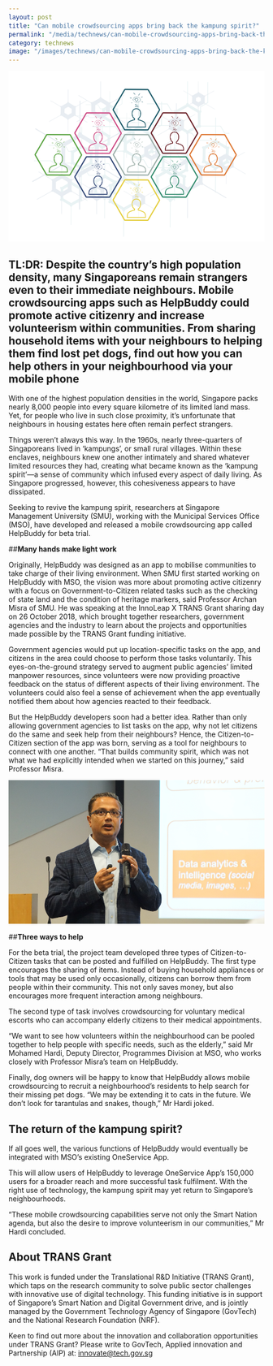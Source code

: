 ```yaml
---
layout: post
title: "Can mobile crowdsourcing apps bring back the kampung spirit?"
permalink: "/media/technews/can-mobile-crowdsourcing-apps-bring-back-the-kampung-spirit"
category: technews
image: "/images/technews/can-mobile-crowdsourcing-apps-bring-back-the-kampung-spirit-part1.png"
---
```


![Can mobile crowdsourcing apps bring back the kampung spirit?](/images/technews/can-mobile-crowdsourcing-apps-bring-back-the-kampung-spirit-part1.png)

## TL:DR: Despite the country’s high population density, many Singaporeans remain strangers even to their immediate neighbours. Mobile crowdsourcing apps such as HelpBuddy could promote active citizenry and increase volunteerism within communities. From sharing household items with your neighbours to helping them find lost pet dogs, find out how you can help others in your neighbourhood via your mobile phone 

With one of the highest population densities in the world, Singapore packs nearly 8,000 people into every square kilometre of its limited land mass. Yet, for people who live in such close proximity, it’s unfortunate that neighbours in housing estates here often remain perfect strangers. 

Things weren’t always this way. In the 1960s, nearly three-quarters of Singaporeans lived in ‘kampungs’, or small rural villages. Within these enclaves, neighbours knew one another intimately and shared whatever limited resources they had, creating what became known as the ‘kampung spirit’—a sense of community which infused every aspect of daily living. As Singapore progressed, however, this cohesiveness appears to have dissipated.

Seeking to revive the kampung spirit, researchers at Singapore Management University (SMU), working with the Municipal Services Office (MSO), have developed and released a mobile crowdsourcing app called HelpBuddy for beta trial.

##**Many hands make light work** 

Originally, HelpBuddy was designed as an app to mobilise communities to take charge of their living environment. When SMU first started working on HelpBuddy with MSO, the vision was more about promoting active citizenry with a focus on Government-to-Citizen related tasks such as the checking of state land and the condition of heritage markers, said Professor Archan Misra of SMU. He was speaking at the InnoLeap X TRANS Grant sharing day on 26 October 2018, which brought together researchers, government agencies and the industry to learn about the projects and opportunities made possible by the TRANS Grant funding initiative.

Government agencies would put up location-specific tasks on the app, and citizens in the area could choose to perform those tasks voluntarily. This eyes-on-the-ground strategy served to augment public agencies’ limited manpower resources, since volunteers were now providing proactive feedback on the status of different aspects of their living environment. The volunteers could also feel a sense of achievement when the app eventually notified them about how agencies reacted to their feedback.

But the HelpBuddy developers soon had a better idea. Rather than only allowing government agencies to list tasks on the app, why not let citizens do the same and seek help from their neighbours? Hence, the Citizen-to-Citizen section of the app was born, serving as a tool for neighbours to connect with one another. “That builds community spirit, which was not what we had explicitly intended when we started on this journey,” said Professor Misra.

![Prof Misra on Help Buddy](/images/technews/can-mobile-crowdsourcing-apps-bring-back-the-kampung-spirit-part2.png)

##**Three ways to help**

For the beta trial, the project team developed three types of Citizen-to-Citizen tasks that can be posted and fulfilled on HelpBuddy. The first type encourages the sharing of items. Instead of buying household appliances or tools that may be used only occasionally, citizens can borrow them from people within their community. This not only saves money, but also encourages more frequent interaction among neighbours.

The second type of task involves crowdsourcing for voluntary medical escorts who can accompany elderly citizens to their medical appointments. 

“We want to see how volunteers within the neighbourhood can be pooled together to help people with specific needs, such as the elderly,” said Mr Mohamed Hardi, Deputy Director,  Programmes Division at MSO, who works closely with Professor Misra’s team on HelpBuddy.

Finally, dog owners will be happy to know that HelpBuddy allows mobile crowdsourcing to recruit a neighbourhood’s residents to help search for their missing pet dogs. “We may be extending it to cats in the future. We don’t look for tarantulas and snakes, though,” Mr Hardi joked.

## **The return of the kampung spirit?**

If all goes well, the various functions of HelpBuddy would eventually be integrated with MSO’s existing OneService App.   

This will allow users of HelpBuddy to leverage OneService App’s 150,000 users for a broader reach and more successful task fulfilment. With the right use of technology, the kampung spirit may yet return to Singapore’s neighbourhoods. 

“These mobile crowdsourcing capabilities serve not only the Smart Nation agenda, but also the desire to improve volunteerism in our communities,” Mr Hardi concluded. 

## **About TRANS Grant**

This work is funded under the Translational R&D Initiative (TRANS Grant), which taps on the research community to solve public sector challenges with innovative use of digital technology. This funding initiative is in support of Singapore’s Smart Nation and Digital Government drive, and is jointly managed by the Government Technology Agency of Singapore (GovTech) and the National Research Foundation (NRF).

Keen to find out more about the innovation and collaboration opportunities under TRANS Grant? Please write to GovTech, Applied innovation and Partnership (AIP) at:  innovate@tech.gov.sg 
